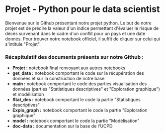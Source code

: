 # Projet - Python pour le data scientist
Bienvenue sur le Github présentant notre projet python.
Le but de notre projet est de prédire la valeur d'un indice permettant d'évaluer le risque de décès survenant dans le cadre d'un conflit pour un pays et une date donnés.
Pour trouver notre notebook officiel, il suffit de cliquer sur celui qui s'intitule "Projet".

### Récapitulatif des documents présents sur notre Github :

- **Projet :** notebook final renvoyant aux autres notebooks
- **get_data :** notebook comportant le code sur la récupération des données et sur la construction de notre base
- **main :** notebook comportant le code des parties visualisation des données (parties "Statistiques descriptives" et "Exploration graphique") et modélisation
- **Stat_des :** notebook comportant le code la partie "Statistiques descriptives"
- **Explo_graph :** notebook comportant le code la partie "Exploration graphique"
- **model :** notebook comportant le code la partie "Modélisation"
- __doc-data :__ documentation sur la base de l'UCPD
